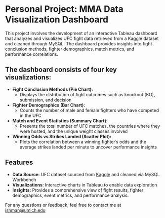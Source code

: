 Personal Project: MMA Data Visualization Dashboard
===========================

This project involves the development of an interactive Tableau dashboard that analyzes and visualizes UFC fight data retrieved from a Kaggle dataset and cleaned through MySQL. The dashboard provides insights into fight conclusion methods, fighter demographics, match metrics, and performance correlations.

## The dashboard consists of four key visualizations:

- **Fight Conclusion Methods (Pie Chart):**
  - Displays the distribution of fight outcomes such as knockout (KO), submission, and decision
- **Fighter Demographics (Bar Chart):**
  - Counts the number of male and female fighters who have competed in the UFC
- **Match and Event Statistics (Summary Chart):**
  - Presents the total number of UFC matches, the countries where they were hosted, and the unique weight classes involved
- **Winning Odds vs Strikes Landed (Scatter Plot):**
  - Plots the correlation between a winning fighter’s odds and the average strikes landed per minute to uncover performance insights

## Features
- **Data Source:** UFC dataset sourced from [Kaggle](https://www.kaggle.com/datasets/mdabbert/ultimate-ufc-dataset/data) and cleaned via MySQL Workbench
- **Visualizations:** Interactive charts in Tableau to enable data exploration
- **Insights:** Provides a comprehensive view of fight results, fighter demographics, event metrics, and performance analysis.

For any questions or feedback, feel free to contact me at <ishman@umich.edu>

